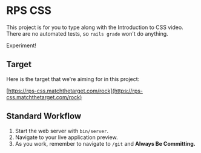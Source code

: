 # RPS CSS

This project is for you to type along with the Introduction to CSS video. There are no automated tests, so `rails grade` won't do anything.

Experiment!

## Target

Here is the target that we're aiming for in this project:

[https://rps-css.matchthetarget.com/rock](https://rps-css.matchthetarget.com/rock)

## Standard Workflow

 1. Start the web server with `bin/server`.
 1. Navigate to your live application preview.
 1. As you work, remember to navigate to `/git` and **Always Be Committing.**
